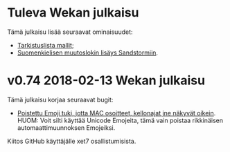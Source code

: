 # Tuleva Wekan julkaisu

Tämä julkaisu lisää seuraavat ominaisuudet:

- [Tarkistuslista mallit](https://github.com/wekan/wekan/pull/1470);
- [Suomenkielisen muutoslokin lisäys Sandstormiin]().

# v0.74 2018-02-13 Wekan julkaisu

Tämä julkaisu korjaa seuraavat bugit:

- [Poistettu Emoji tuki, jotta MAC osoitteet, kellonajat jne näkyvät oikein](https://github.com/wekan/wekan/commit/056843d66c361594d5d4478cfe86e2e405333b91).
  HUOM: Voit silti käyttää Unicode Emojeita, tämä vain poistaa rikkinäisen automaattimuunnoksen Emojeiksi.

Kiitos GitHub käyttäjälle xet7 osallistumisista.
